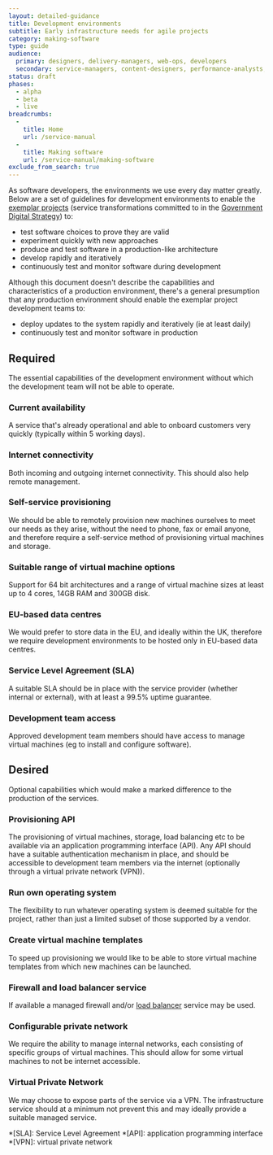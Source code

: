 ```yaml
---
layout: detailed-guidance
title: Development environments
subtitle: Early infrastructure needs for agile projects
category: making-software
type: guide
audience:
  primary: designers, delivery-managers, web-ops, developers
  secondary: service-managers, content-designers, performance-analysts, tech-archs
status: draft
phases:
  - alpha
  - beta
  - live
breadcrumbs:
  -
    title: Home
    url: /service-manual
  -
    title: Making software
    url: /service-manual/making-software
exclude_from_search: true
---
```


As software developers, the environments we use every day matter greatly. Below are a set of guidelines for development environments to enable the [exemplar projects][] (service transformations committed to in the [Government Digital Strategy](/government/publications/government-digital-strategy)) to:

* test software choices to prove they are valid
* experiment quickly with new approaches
* produce and test software in a production-like architecture
* develop rapidly and iteratively
* continuously test and monitor software during development

Although this document doesn't describe the capabilities and characteristics of a production environment, there's a general presumption that any production environment should enable the exemplar project development teams to:

* deploy updates to the system rapidly and iteratively (ie at least daily)
* continuously test and monitor software in production

[exemplar projects]: https://www.gov.uk/transformation

## Required

The essential capabilities of the development environment without which the development team will not be able to operate.

### Current availability

A service that's already operational and able to onboard customers very quickly (typically within 5 working days).

### Internet connectivity

Both incoming and outgoing internet connectivity. This should also help remote management.

### Self-service provisioning

We should be able to remotely provision new machines ourselves to meet our needs as they arise, without the need to phone, fax or email anyone, and therefore require a self-service method of provisioning virtual machines and storage.

### Suitable range of virtual machine options

Support for 64 bit architectures and a range of virtual machine sizes at least up to 4 cores, 14GB RAM and 300GB disk.

### EU-based data centres

We would prefer to store data in the EU, and ideally within the UK, therefore we require development environments to be hosted only in EU-based data centres.

### Service Level Agreement (SLA)

A suitable SLA should be in place with the service provider (whether internal or external), with at least a 99.5% uptime guarantee.

### Development team access

Approved development team members should have access to manage virtual machines (eg to install and configure software).

## Desired

Optional capabilities which would make a marked difference to the production of the services.

### Provisioning API

The provisioning of virtual machines, storage, load balancing etc to be available via an application programming interface (API). Any API should have a suitable authentication mechanism in place, and should be accessible to development team members via the internet (optionally through a virtual private network (VPN)).

### Run own operating system

The flexibility to run whatever operating system is deemed suitable for the project, rather than just a limited subset of those supported by a vendor.

### Create virtual machine templates

To speed up provisioning we would like to be able to store virtual machine templates from which new machines can be launched.

### Firewall and load balancer service

If available a managed firewall and/or [load balancer](https://en.wikipedia.org/wiki/Load_balancing_(computing)) service may be used.

### Configurable private network

We require the ability to manage internal networks, each consisting of specific groups of virtual machines. This should allow for some virtual machines to not be internet accessible.

### Virtual Private Network

We may choose to expose parts of the service via a VPN. The infrastructure service should at a minimum not prevent this and may ideally provide a suitable managed service.

*[SLA]: Service Level Agreement
*[API]: application programming interface
*[VPN]: virtual private network
